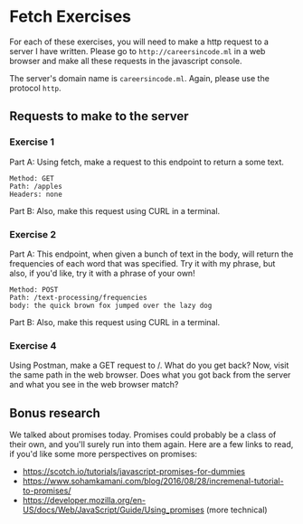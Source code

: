 # Fetch Exercises

For each of these exercises, you will need to make a http request to a server I have written.
Please go to `http://careersincode.ml` in a web browser and make all these requests in the
javascript console.

The server's domain name is `careersincode.ml`. Again, please use the protocol `http`.

## Requests to make to the server

### Exercise 1

Part A: Using fetch, make a request to this endpoint to return a some text.
```
Method: GET
Path: /apples
Headers: none
```
Part B: Also, make this request using CURL in a terminal.

### Exercise 2

Part A: This endpoint, when given a bunch of text in the body, will return the frequencies of each
word that was specified. Try it with my phrase, but also, if you'd like, try it with a phrase of
your own!
```
Method: POST
Path: /text-processing/frequencies
body: the quick brown fox jumped over the lazy dog
```

Part B: Also, make this request using CURL in a terminal.

### Exercise 4

Using Postman, make a GET request to /. What do you get back? Now, visit the same path in the web
browser. Does what you got back from the server and what you see in the web browser match?


## Bonus research
We talked about promises today. Promises could probably be a class of their own, and you'll surely
run into them again. Here are a few links to read, if you'd like some more perspectives on promises:
- https://scotch.io/tutorials/javascript-promises-for-dummies
- https://www.sohamkamani.com/blog/2016/08/28/incremenal-tutorial-to-promises/
- https://developer.mozilla.org/en-US/docs/Web/JavaScript/Guide/Using_promises (more technical)
